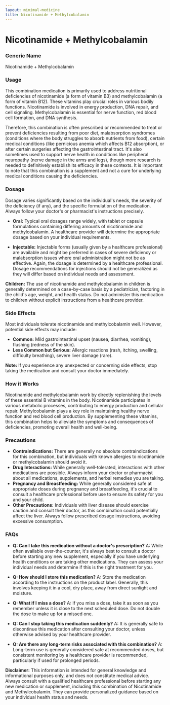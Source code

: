 ```yaml
---
layout: minimal-medicine
title: Nicotinamide + Methylcobalamin
---
```


# Nicotinamide + Methylcobalamin
### Generic Name
Nicotinamide + Methylcobalamin

### Usage

This combination medication is primarily used to address nutritional deficiencies of nicotinamide (a form of vitamin B3) and methylcobalamin (a form of vitamin B12).  These vitamins play crucial roles in various bodily functions. Nicotinamide is involved in energy production, DNA repair, and cell signaling.  Methylcobalamin is essential for nerve function, red blood cell formation, and DNA synthesis.  

Therefore, this combination is often prescribed or recommended to treat or prevent deficiencies resulting from poor diet, malabsorption syndromes (conditions where the body struggles to absorb nutrients from food), certain medical conditions (like pernicious anemia which affects B12 absorption), or after certain surgeries affecting the gastrointestinal tract.  It's also sometimes used to support nerve health in conditions like peripheral neuropathy (nerve damage in the arms and legs), though more research is needed to definitively establish its efficacy in these contexts.  It is important to note that this combination is a supplement and not a cure for underlying medical conditions causing the deficiencies.


### Dosage

Dosage varies significantly based on the individual's needs, the severity of the deficiency (if any), and the specific formulation of the medication.  Always follow your doctor's or pharmacist's instructions precisely.  

* **Oral:**  Typical oral dosages range widely, with tablet or capsule formulations containing differing amounts of nicotinamide and methylcobalamin.  A healthcare provider will determine the appropriate dosage based on your individual requirements.

* **Injectable:** Injectable forms (usually given by a healthcare professional) are available and might be preferred in cases of severe deficiency or malabsorption issues where oral administration might not be as effective.  Again, the dosage is determined by a healthcare professional.  Dosage recommendations for injections should not be generalized as they will differ based on individual needs and assessment.

**Children:**  The use of nicotinamide and methylcobalamin in children is generally determined on a case-by-case basis by a pediatrician, factoring in the child's age, weight, and health status.  Do not administer this medication to children without explicit instructions from a healthcare provider.



### Side Effects

Most individuals tolerate nicotinamide and methylcobalamin well. However, potential side effects may include:

* **Common:**  Mild gastrointestinal upset (nausea, diarrhea, vomiting), flushing (redness of the skin).
* **Less Common but Serious:**  Allergic reactions (rash, itching, swelling, difficulty breathing),  severe liver damage (rare).

**Note:**  If you experience any unexpected or concerning side effects, stop taking the medication and consult your doctor immediately.


### How it Works

Nicotinamide and methylcobalamin work by directly replenishing the levels of these essential B vitamins in the body. Nicotinamide participates in various metabolic processes, contributing to energy production and cellular repair. Methylcobalamin plays a key role in maintaining healthy nerve function and red blood cell production.  By supplementing these vitamins, this combination helps to alleviate the symptoms and consequences of deficiencies, promoting overall health and well-being.



### Precautions

* **Contraindications:**  There are generally no absolute contraindications for this combination, but individuals with known allergies to nicotinamide or methylcobalamin should avoid it.
* **Drug Interactions:**  While generally well-tolerated, interactions with other medications are possible. Always inform your doctor or pharmacist about all medications, supplements, and herbal remedies you are taking.
* **Pregnancy and Breastfeeding:**  While generally considered safe at appropriate doses during pregnancy and breastfeeding, it's crucial to consult a healthcare professional before use to ensure its safety for you and your child.
* **Other Precautions:** Individuals with liver disease should exercise caution and consult their doctor, as this combination could potentially affect the liver.  Always follow prescribed dosage instructions, avoiding excessive consumption.



### FAQs

* **Q: Can I take this medication without a doctor's prescription?** A: While often available over-the-counter, it's always best to consult a doctor before starting any new supplement, especially if you have underlying health conditions or are taking other medications.  They can assess your individual needs and determine if this is the right treatment for you.

* **Q: How should I store this medication?** A: Store the medication according to the instructions on the product label.  Generally, this involves keeping it in a cool, dry place, away from direct sunlight and moisture.

* **Q: What if I miss a dose?** A: If you miss a dose, take it as soon as you remember unless it is close to the next scheduled dose. Do not double the dose to make up for a missed one.

* **Q: Can I stop taking this medication suddenly?** A: It is generally safe to discontinue this medication after consulting your doctor, unless otherwise advised by your healthcare provider.

* **Q: Are there any long-term risks associated with this combination?**  A:  Long-term use is generally considered safe at recommended doses, but consistent monitoring by a healthcare provider is recommended, particularly if used for prolonged periods.



**Disclaimer:** This information is intended for general knowledge and informational purposes only, and does not constitute medical advice.  Always consult with a qualified healthcare professional before starting any new medication or supplement, including this combination of Nicotinamide and Methylcobalamin.  They can provide personalized guidance based on your individual health status and needs.
